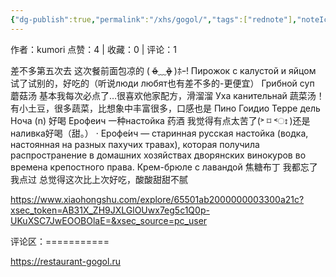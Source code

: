 ```yaml
---
{"dg-publish":true,"permalink":"/xhs/gogol/","tags":["rednote"],"noteIcon":"","updated":"2025-03-17T21:33:56.587+08:00"}
---
```


作者：kumori
点赞：4   |   收藏：0   |   评论：1

差不多第五次去
这次餐前面包凉的 ( o̴̶̷᷄﹏o̴̶̷̥᷅ )ﾎｰ!
Пирожок с калустой и яйцом 试了试别的，好吃的（听说люди любят也有差不多的-更便宜）
Грибной суп 蘑菇汤 基本我每次必点了…很喜欢他家配方，滑溜溜
Уха канительнай 蔬菜汤！有小土豆，很多蔬菜，比想象中丰富很多，口感也是
Пино Гоидио Терре дель Ноча (n) 好喝
Ерофеич 一种настойка 药酒 我觉得有点太苦了(˃ ⌑ ˂ഃ )还是наливка好喝（甜。）
· Ерофе́ич — старинная русская настойка (водка, настоянная на разных пахучих травах), которая получила распространение в домашних хозяйствах дворянских винокуров во времена крепостного права.
Крем-брюле с лавандой 焦糖布丁 我都忘了我点过 总觉得这次比上次好吃，酸酸甜甜不腻

https://www.xiaohongshu.com/explore/65501ab2000000003300a21c?xsec_token=AB31X_ZH9JXLGlOUwx7eg5c1Q0p-UKuXSC7JwEOOBOlaE=&xsec_source=pc_user

评论区：===========

https://restaurant-gogol.ru